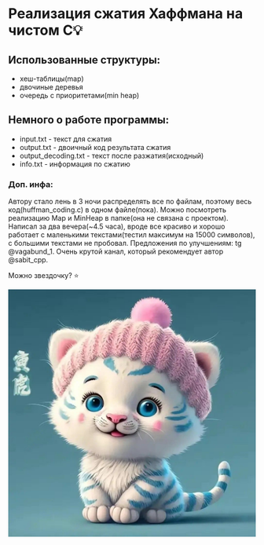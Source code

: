 # Реализация сжатия Хаффмана на чистом C💡

## Использованные структуры:
 * хеш-таблицы(map)
 * двочиные деревья
 * очередь с приоритетами(min heap)

## Немного о работе программы:
 * input.txt - текст для сжатия 
 * output.txt - двоичный код результата сжатия
 * output_decoding.txt - текст после разжатия(исходный)
 * info.txt - информация по сжатию
### Доп. инфа:
Автору стало лень в 3 ночи распределять все по файлам, поэтому весь код(huffman_coding.c) в одном файле(пока). Можно посмотреть реализацию Map и MinHeap в папке(она не связана с проектом). Написал за два вечера(~4.5 часа), вроде все красиво и хорошо работает с маленькими текстами(тестил максимум на 15000 символов), с большими текстами не пробовал. Предложения по улучшениям: tg @vagabund_1. Очень крутой канал, который рекомендует автор @sabit_cpp.

Можно звездочку? ⭐️

![](https://github.com/sabit-it/huffman_coding/blob/main/map%2BminHeap/cat.jpeg)
